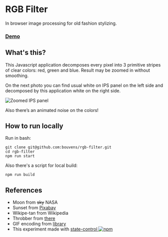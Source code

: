 # RGB Filter

In browser image processing for old fashion stylizing.

### [Demo](https://bouvens.github.io/rgb-filter/)

[npm-badge]: https://img.shields.io/npm/v/state-control.png?style=flat-square
[npm]: https://www.npmjs.org/package/state-control

## What's this?

This Javascript application decomposes every pixel into 3 primitive stripes of clear colors: red, green and blue. Result may be zoomed in without smoothing.

On the next photo you can find usual white on IPS panel on the left side and decomposed by this application white on the right side.

![Zoomed IPS panel](https://bouvens.github.io/rgb-filter/images/ips.jpg)

Also there’s an animated noise on the colors!

## How to run locally

Run in bash:
```Shell
git clone git@github.com:bouvens/rgb-filter.git
cd rgb-filter
npm run start
```

Also there's a script for local build:
```Shell
npm run build
```

## References

* Moon from ~~sky~~ NASA
* Sunset from [Pixabay](https://pixabay.com/photo-1626515/)
* Wikipe-tan from Wikipedia
* Throbber from [there](https://loading.io/spinner/triangles)
* GIF encoding from [library](https://github.com/jnordberg/gif.js)
* This experiment made with [state-control ![npm][npm-badge]][npm]
